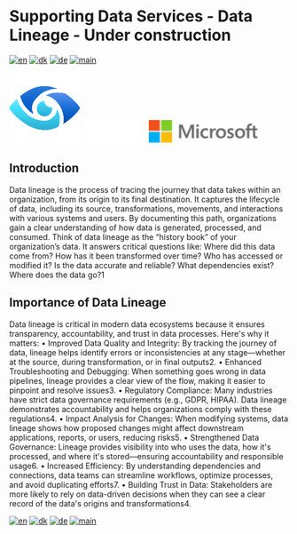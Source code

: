 # Supporting Data Services - Data Lineage - Under construction

[![en](https://img.shields.io/badge/lang-en-red.svg)](DataLineage.md)
[![dk](https://img.shields.io/badge/lang-dk-green.svg)](DataLineage-da.md)
[![de](https://img.shields.io/badge/lang-de-yellow.svg)](DataLineage-de.md)
[![main](https://img.shields.io/badge/main-document-blue.svg)](../../README.md)

![purview](../../images/purview.png)        ![microsoft](../../images/microsoft.png)

## Introduction

Data lineage is the process of tracing the journey that data takes within an organization, from its origin to its final destination. It captures the lifecycle of data, including its source, transformations, movements, and interactions with various systems and users. By documenting this path, organizations gain a clear understanding of how data is generated, processed, and consumed. Think of data lineage as the “history book” of your organization’s data. It answers critical questions like: Where did this data come from? How has it been transformed over time? Who has accessed or modified it? Is the data accurate and reliable? What dependencies exist? Where does the data go?1

## Importance of Data Lineage

Data lineage is critical in modern data ecosystems because it ensures transparency, accountability, and trust in data processes. Here's why it matters:
•	Improved Data Quality and Integrity: By tracking the journey of data, lineage helps identify errors or inconsistencies at any stage—whether at the source, during transformation, or in final outputs2.
•	Enhanced Troubleshooting and Debugging: When something goes wrong in data pipelines, lineage provides a clear view of the flow, making it easier to pinpoint and resolve issues3.
•	Regulatory Compliance: Many industries have strict data governance requirements (e.g., GDPR, HIPAA). Data lineage demonstrates accountability and helps organizations comply with these regulations4.
•	Impact Analysis for Changes: When modifying systems, data lineage shows how proposed changes might affect downstream applications, reports, or users, reducing risks5.
•	Strengthened Data Governance: Lineage provides visibility into who uses the data, how it's processed, and where it's stored—ensuring accountability and responsible usage6.
•	Increased Efficiency: By understanding dependencies and connections, data teams can streamline workflows, optimize processes, and avoid duplicating efforts7.
•	Building Trust in Data: Stakeholders are more likely to rely on data-driven decisions when they can see a clear record of the data's origins and transformations4.

[![en](https://img.shields.io/badge/lang-en-red.svg)](DataLineage.md)
[![dk](https://img.shields.io/badge/lang-dk-green.svg)](DataLineage-da.md)
[![de](https://img.shields.io/badge/lang-de-yellow.svg)](DataLineage-de.md)
[![main](https://img.shields.io/badge/main-document-blue.svg)](../../README.md)
